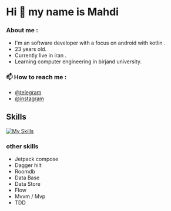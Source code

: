 #                   Hi 👋 my name is Mahdi
<!--
**marshall619/marshall619** is a ✨ _special_ ✨ repository because its `README.md` (this file) appears on your GitHub profile.

Here are some ideas to get you started:

- 🔭 I’m currently working on ...
- 🌱 I’m currently learning ...
- 👯 I’m looking to collaborate on ...
- 🤔 I’m looking for help with ...
- 💬 Ask me about ...
- 📫 How to reach me: ...
- 😄 Pronouns: ...
- ⚡ Fun fact: ...
-->
### About me :  
* I'm an software developer with a focus on android with kotlin .
* 23 years old.
* Currently live in iran .  
* Learning computer engineering in birjand university.

### 📫 How to reach me :  
* [@telegram](https://t.me/Metti619)
* [@instagram](https://instagram.com/mahdi6.1.9?utm_source=qr&igshid=MzNlNGNkZWQ4Mg==)

## Skills
[![My Skills](https://skillicons.dev/icons?i=kotlin,java,cpp,git&theme=dark)](https://skillicons.dev)

### other skills
* Jetpack compose
* Dagger hilt
* Roomdb
* Data Base
* Data Store
* Flow
* Mvvm / Mvp
* TDD



